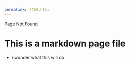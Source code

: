 ```yaml
---
permalink: /404.html
---
```


Page Not Found
# This is a markdown page file
* i wonder what this will do
